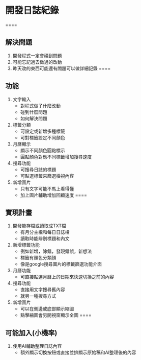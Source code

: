 # 開發日誌紀錄
====
## 解決問題
1. 開發程式一定會碰到問題
2. 可能忘記過去做過的改動
3. 昨天改的東西可能還有問題可以做詳細記錄
====
## 功能
1. 文字輸入
   * 對程式做了什麼改動
   * 碰到什麼問題
   * 如何解決問題
2. 標籤分類
   * 可設定或新增多種標籤
   * 可對標籤設定不同顏色
3. 月曆顯示
   * 顯示不同顏色圓點標示
   * 圓點顏色對應不同標籤增加搜尋速度
4. 搜尋功能
   * 可搜尋日誌的標題
   * 可點選標籤來篩選檢視內容
5. 新增圖片
   * 只有文字可能不馬上看得懂
   * 加上圖片輔助增加回顧速度
====
## 實現計畫
1. 開發能存檔或讀取成TXT檔
   * 有月分主檔和每日日誌檔
   * 讀取時能辨別標題和內文
2. 新增標籤功能
   * 例如新增，除錯，發現錯誤，新想法
   * 標籤有顏色分類顏
   * 像是google搜尋圖片的標籤篩選功能介面
3. 月曆功能
   * 可直接點選月曆上的日期來快速切換之前的內容
4. 搜尋功能
   * 直接用文字搜尋舊內容
   * 就另一種搜尋方式
5. 新增圖片
   * 可以在側邊或底部顯示縮圖
   * 點擊縮圖會另開視窗顯示全圖
====
## 可能加入(小機率)
1. 使用AI輔助整理日誌內容
   * 額外顯示切換按鈕或直接並排顯示原始稿和AI整理後的內容
